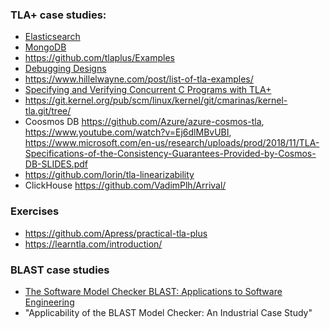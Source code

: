 ### TLA+ case studies:

- [Elasticsearch](https://github.com/elastic/elasticsearch-formal-models)
- [MongoDB](https://github.com/visualzhou/mongo-repl-tla)
- https://github.com/tlaplus/Examples
- [Debugging Designs](http://www.hpts.ws/papers/2011/sessions_2011/Debugging.pdf)
- https://www.hillelwayne.com/post/list-of-tla-examples/
- [Specifying and Verifying Concurrent C Programs with TLA+](https://cedric.cnam.fr/fichiers/art_3439.pdf)
- https://git.kernel.org/pub/scm/linux/kernel/git/cmarinas/kernel-tla.git/tree/
- Coosmos DB https://github.com/Azure/azure-cosmos-tla, https://www.youtube.com/watch?v=Ej6dlMBvUBI, https://www.microsoft.com/en-us/research/uploads/prod/2018/11/TLA-Specifications-of-the-Consistency-Guarantees-Provided-by-Cosmos-DB-SLIDES.pdf
- https://github.com/lorin/tla-linearizability
- ClickHouse https://github.com/VadimPlh/Arrival/

### Exercises

- https://github.com/Apress/practical-tla-plus
- https://learntla.com/introduction/

### BLAST case studies

- [The Software Model Checker BLAST: Applications to Software Engineering](http://pub.ist.ac.at/~tah/Publications/the_software_model_checker_blast.pdf)
- "Applicability of the BLAST Model Checker: An Industrial Case Study"

